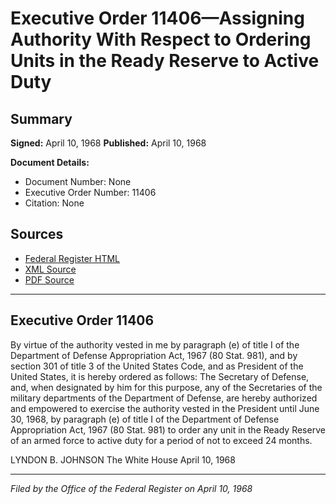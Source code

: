# Executive Order 11406—Assigning Authority With Respect to Ordering Units in the Ready Reserve to Active Duty

## Summary

**Signed:** April 10, 1968
**Published:** April 10, 1968

**Document Details:**
- Document Number: None
- Executive Order Number: 11406
- Citation: None

## Sources
- [Federal Register HTML](https://www.presidency.ucsb.edu/documents/executive-order-11406-assigning-authority-with-respect-ordering-units-the-ready-reserve)
- [XML Source](None)
- [PDF Source](None)

---

## Executive Order 11406

By virtue of the authority vested in me by paragraph (e) of title I of the Department of Defense Appropriation Act, 1967 (80 Stat. 981), and by section 301 of title 3 of the United States Code, and as President of the United States, it is hereby ordered as follows:
The Secretary of Defense, and, when designated by him for this purpose, any of the Secretaries of the military departments of the Department of Defense, are hereby authorized and empowered to exercise the authority vested in the President until June 30, 1968, by paragraph (e) of title I of the Department of Defense Appropriation Act, 1967 (80 Stat. 981) to order any unit in the Ready Reserve of an armed force to active duty for a period of not to exceed 24 months.

LYNDON B. JOHNSON
The White House
April 10, 1968

---

*Filed by the Office of the Federal Register on April 10, 1968*
